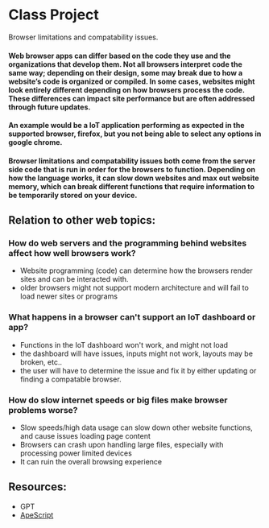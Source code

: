 # Class Project
Browser limitations and compatability issues.

#### Web browser apps can differ based on the code they use and the organizations that develop them. Not all browsers interpret code the same way; depending on their design, some may break due to how a website’s code is organized or compiled. In some cases, websites might look entirely different depending on how browsers process the code. These differences can impact site performance but are often addressed through future updates.
#### An example would be a IoT application performing as expected in the supported browser, firefox, but you not being able to select any options in google chrome. 

#### Browser limitations and compatability issues both come from the server side code that is run in order for the browsers to function. Depending on how the language works, it can slow down websites and max out website memory, which can break different functions that require information to be temporarily stored on your device.


## Relation to other web topics:
### How do web servers and the programming behind websites affect how well browsers work?
  - Website programming (code) can determine how the browsers render sites and can be interacted with.
  - older browsers might not support modern architecture and will fail to load newer sites or programs
### What happens in a browser can't support an IoT dashboard or app?
  - Functions in the IoT dashboard won't work, and might not load
  - the dashboard will have issues, inputs might not work, layouts may be broken, etc..
  - the user will have to determine the issue and fix it by either updating or finding a compatable browser.
### How do slow internet speeds or big files make browser problems worse?
  - Slow speeds/high data usage can slow down other website functions, and cause issues loading page content
  - Browsers can crash upon handling large files, especially with processing power limited devices
  - It can ruin the overall browsing experience

## Resources:
- GPT
- [ApeScript](https://www.apescript.com/backend/how-server-side-impact-performance/)
